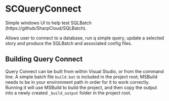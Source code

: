 # SCQueryConnect

Simple windows UI to help test SQLBatch (https://github/SharpCloud/SQLBatch).

Allows user to connect to a database, run q simple query, update a selected story and produce the SQLBatch and associated config files.

## Building Query Connect

Query Connect can be built from within Visual Studio, or from the command line.
A simple batch file `build.bat` is included in the project root; MSBuild needs
to be in your environment path in order for it to work correctly. Running it
will use MSBuild to build the project, and then copy the output into a newly
created `_build_output` folder in the project root.
